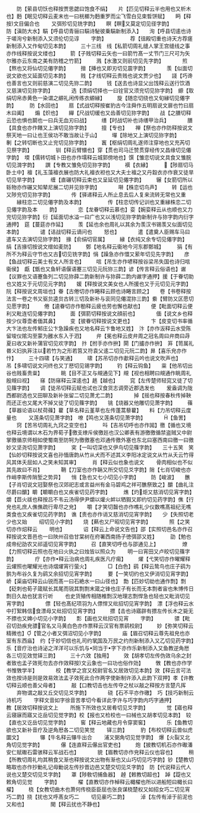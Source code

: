 <!-- { "loadSidebar": true } -->
　　防【萦县切饫也释按贾思勰曰饱食不绢】　　片【匹见切释云半也用也又析木也】麪【眠见切释云麦末也一曰桄榔为麪重罗而尘飞雪白见束晳饼赋】　　眄【释按文目偏合也
　　又弭殄切见铣字韵】　　瞑【瞑又莫定切见径字韵】　　　　防【滇防大水】駽【呼县切青骊曰駽诗駜彼乗駽新制添入】　　洵【呼县切逺也诗于嗟洵兮新制添入又须伦切见谆
　　字韵】　　　　　荐【徂殿切重也诗天方荐瘥新制添入又作甸切见本韵】
　　三十三线　线【私箭切周礼缝人掌王宫缝线之事亦作线释按说文缕也】
　　箭【子贱切释云矢也一曰箭竹髙一丈节门三尺可为矢尔雅亦云东南之美有防稽之竹箭】
　　溅【水激又则前切见先字韵】　　　　煎【熬也又将仙切见僊字韵】
　　搢【挿也又即刃切见震字韵】　　　　羡【似面切说文欲也又延面切见本韵】
　　贱【才线切释云贵贱也说文贾少也】　　諓【巧谗也善言也又则前慈演二切见先狝二韵】
　　钱【送去也诗显父出饯释云送行饮酒又慈演切见狝字韵】　　　　选【须绢切择也一曰铨官又须兖切见狝字韵】　縓【取绢切帛赤黄色一染谓之縓礼闲传练衣縓縁】
　　旋【随恋切绕也又旬縁切见僊字韵】　　　防【水回也】　　扇【式战切释按崔豹古今注舜作五明扇说文扉也竹曰扇木曰阖】　　煽【炽也】　　繟【尺战切缓也又齿善切见狝字韵】　　战【之膳切释云恐也惧也鬬也一曰兵无血刃曰战】
　　缮【时战切补也诗缮甲治兵】　　　　膳【具食也亦作饍又上演切见狝字韵】
　　擅【专也】　　禅【祭也亦作防释按说文祭天地一曰让也王侯功不敢当故让于山】
　　墠【除地又上演切见狝字韵】　　　　剸【之转切断也又止兖切见狝字韵】
　　竁【枢绢切周礼遂师注穿地也又充芮切见祭字韵】　　　　　钏【释云臂镮也】穿【贯也司马迁赞贯穿经传又昌缘切见僊字韵】　堧【儒转切城卜田也亦作壖释云城郭傍地也】馔【雏恋切说文具食又雏脘切见潸字韵】　　譔【专教又雏免切见狝字韵】
　　襈【衣縁】　　　【陟扇切马卧土中】襢【礼玉藻襢衣展也防大礼襢衣袒也又大夫士襢之又丹縠衣亦作衰又徒旱切见旱字韵】　　　缠【直碾切释云束也又呈延切见僊字韵】
　　辗【女箭切所以轹物亦作碾又知辇尼展二切并见狝字韵】　　　　啭【株恋切鸟声】
　　转【运也又陟兖切见狝字韵】　　　　传【驿递释云人所止息去后人复来流转无常也又重
　　縁柱恋二切见僊字韵及本韵】　　　　　传【柱恋切传记训也又重縁株恋二切见僊字韵及本
　　韵】　　　　恋【龙眷切释云慕也】娈【婉娈释云从也顺也又力兖切见狝字韵】衍【延面切水溢一曰广也又以浅切见狝字韵新制许与狝字韵内衍字通押】　莚【蔓莚亦作延】
　　羡【延也余也周礼以其余为羡汉书锡羡又似面切见本韵】　　　　谴【诘战切释云谪问也
　　怒也】　　　　遣【遣奠人臣赐车马曰遣车又去演切见狝字韵】　掾【俞绢切官属】
　　縁【衣纯又余专切见僊字韵】　　　　绢【吉掾切按说文缯如麦防】
　　鄄【地名释云衞地今河东郡鄄城】　　　狷【有所不为释云守节也又古切见铣字韵】悁【躁急亦作懁又萦年切见先字韵】　　彦【鱼战切释云美士有文人所言也】
　　唁【吊生亦作喭释按谷梁吊失国也诗归唁衞侯】　甗【甑也又鱼轩语偃语蹇三切见元阮狝三韵】谚【传言释云俗语也】谳【议罪也又语蹇鱼列二切见狝薛二韵新制许与狝薛二韵内谳字通押】援【于眷切助也又姓又于元切见元字韵】　　媛【释按说文美女也人所援也又于元切见元字韵】阮【释按说文周垣也】眷【古倦切亦作睠释云顾也诗睠言顾之】　　卷【书卷释按法言一卷之书又驱贠逵贠古转三切及新补与衮同见僊混狝三韵】絭【臂防又区愿切见愿字韵】
　　倦【逵眷切亦作勌释云疲也劳也懈也猒也】　　便【毗面切释云便利又毗连切见僊字韵】
　　面【弭箭切释按说文顔前也】　　　　偭【说文乡也释按少仪尊壶者偭其鼻】
　　变【彼眷切释按说文更也】　　　　卞【皮变切书率循大卞法也左传邾庄公卞急躁疾也又地名释云卞鲁地又姓】　汴【亦作汳释云水受陈留埈仪隂沟至蒙为雝水东入于泗】
　　弁【冕也释云皮弁周之冠名周曰弁商曰冔夏曰收又新补蒲官切见欢字韵】　抃【拊手亦作拚】閞【门攎亦作拚】　笲【笥属礼昬义妇执笲注以若竹为之形若筥又符袁父逺二切见元阮二韵】昪【喜乐皃亦作忭】
　　三十四啸【与笑通】
　　啸【苏吊切亦作歗释云吟也说文吹声也】　　吊【多啸切说文问终也又丁厯切见锡字韵】
　　钓【释云钩鱼】　　粜【他吊切出谷也贱畜贵粜】　　　　眺【目不正又与覜通见下】覜【视也相聘曰覜通作眺周礼殷覜曰视】　　窱【防窱释云深逺也】趒【越也】
　　窕【左传楚师轻窕又徒了切见篠字韵】　　调【徒吊切释云赋也试也汉食货志调旁近郡选发也
　　爰盎调为陇西都尉选也又田聊及新补张留二切见萧尤二韵】　　　　掉【摇也释按春秋传掉鞅而还正也又尾大不掉又徒了切见篠字韵】　　铫【烧器又他雕切见萧字韵】
　　蓧【草器论语以杖荷蓧】藋【草名释云堇草也左传蓬蒿藜藋】　　料【力吊切释云度量也
　　又莲条切见萧字韵】　嘹【鸣也又莲条切见萧字韵】　　　　【鱼罟】
　　窍【苦吊切周礼九窍之变空也】　　　呌【吉吊切呼也亦作嘂】徼【循也又境也释云境谓以木石为界荀子徼支缭斥侯徼廵也汉公卿表有游徼徼循禁盗贼又中尉掌徼循京师相如使蜀南至防牱为徼徼塞也邓通传徼外塞也东北曰塞西南曰徼一曰徼妙又坚尧切见萧字韵】　　　穾【一叫切深也又伊鸟切见篠字韵】　　三十五笑　笑【仙妙切释按说文喜也孙愐唐韵从竹从犬而不述其义李阳冰定说文从竹从夭云竹得风其体夭屈如人之笑未知其审】　　　肖【释云似也象也说文
　　骨肉相似也不似其先故曰不肖】　　　　鞘【刀室也亦作韒又所交切见爻字韵】陗【七肖切峻也亦作峭李斯传陗堑之势异】　　悄【急也又七小切见小字韵】
　　防【峻波】　　醮【子肖切说文冠娶祭也汉郊祀志或言益州有金马碧鸡之祥可醮祭致之】釂【曲礼注尽爵曰釂】皭【皭皭白也又疾雀切见药字韵】　　　燋【灼炬又慈消切见宵字韵】　　　爝【苣火祓也释按吕不韦云汤得伊尹爝以爟火衅以牺猳又即约切见药字韵】僬【行皃也礼庶人僬僬疏行卑尽之皃】　　嚼【才笑切齧也亦作噍礼少仪数噍髙祖纪无噍类食也又疾雀切见药字韵】　谯【责也亦作诮又慈消切见宵字韵】　　少【失照切老少也又始
　　绍切见小字韵】　　烧【爇也又尸昭切见宵字韵】　　　　照【之笑切亦作炤释云
　　明也】　　　　诏【释云上命说文告也】邵【实照切邑名亦作召释按说文晋邑也一曰陜州召伯甘棠树在府署西南扬子徳弭邵又姓】　　　劭【勉也成帝纪劭农又祁遥切见宵字韵】
　　召【直笑切呼也与邵通见上】　　　　　燎【力照切释云照也在地曰火执之曰烛皆以照众为
　　明一曰宵田又卢皎切见篠字韵】　　　　疗【亦作释云治病也周礼疾医凡疗痬】
　　燿【弋笑切亦作曜耀释云燿照也曜耀光也诗熠燿宵行萤火】　　　　□【白色】鹞【释云鸷鸟也庄子鹞为鹯为布谷久复为鹞又余招切见宵字韵】　　　要【一笑切约也又伊消切见宵字韵】　　　峤【渠庙切释云山锐而髙一曰石絶水一曰山径也】　勡【匹妙切劫也通作剽】剽【砭刺也荀子箴赋长其尾而锐其剽剽末箴之锋也庄子有长而无本剽者宙也朱博传日剽日久劫也犹言行听
　　也史货殖传相随椎剽汉地理志剽悍急也轻也又毗消切见宵字韵】　　　　僄【轻也髙纪项羽为人僄悍又纰招切见宵字韵】　漂【浮也释云水中打絮韩信食漂母又纰招切见宵字韵】
　　摽【击也诗寤辟有摽左传长木之毙无不摽也又婢小切见小字韵】　　彯【画也又纰招切见宵
　　字韵】　　　　骠【毗召切劲疾皃骠官名又马黄白色亦作票释云汉官有票鹞校尉】
　　妙【弥笑切释云精微也】【管之小者又弭沼切见小字韵】　　　　庙【眉召切释云尊先祖皃也亦室有东西庙】　约【于妙切信也礼司约掌国及万民之约剂新制添入又乙切见药字韵】乐【音疗治也诗泌之洋洋可以乐饥与同当于字下亦作乐新制添入又鱼教逆角厯各三切见效觉铎三韵】
　　三十六效【独用】
　　效【胡孝切左传伪效乌余之封者致也孟子效死勿去亦作效释按文云象也一曰功也俗作効】
　　斆【教也亦作学书惟斆学半】　　　　校【教学之宫又校尉官名又居效切见本韵】效【释云言可法效也按诗是则是效易效法孟子效死此合作两字使新制许添入此韵下双押】孝【许教切释云顺也善父母者】　　　敲【口教切击也左传夺之杖以敲之释按方言楚凡挥
　　弃物谓之敲又丘交切见爻字韵】　　　　硗【石不平亦作礉】　巧【技巧新制云诗机巧
　　字释文音如字徐音苦孝切今看详此字许与巧字韵内巧字通押】　　　　教【居效切释按说文上
　　所施下所效也又居肴切见爻字韵】　　　　觉【寤也释云寝寐而寤又讫岳切见觉字韵】校【报也又检校也一曰械也又胡孝切见本韵】　较【直也又讫岳切见觉字韵】
　　窖【释云地藏也月令穿窦窖】　　　　乐【鱼教切欲也又新补音疗及逆角厯各二切见笑觉
　　铎三韵】　　　豹【布校切释云兽似虎圜文】　　　　犦【牛名释云犦牛出合
　　浦又弼角切见觉字韵】　爆【火裂又北角切见觉字韵】　　　　儤【连直释云儤出官吏也】
　　炮【披教切机石亦作礮潘安仁赋礮石雷骇释云军战石也】　　　　貌【眉教切亦作皃释云仪也容也】　　　稍【所教切周礼均其稍食又渐也释按说文出物有渐也又山巧切见巧字韵】钞【楚教切略取也亦作抄勦礼记毋勦说左传抄晋边邑又楚交切见爻字韵】　防【代说释云代人说也又楚交切见爻字韵】　　罩【陟敎切捕鱼器】　趠【敕教切超也】　踔【踶也又敕角切见觉
　　字韵】　　　　櫂【直教切亦作棹释云檝櫂也所以进船短曰檝长曰櫂】
　　桡【女教切曲木也萧何传桡臣臣屈也张良谋桡楚权又如招女巧二切见宵巧二韵】挠【扰也又呼髙女巧二
　　切见豪巧二韵】　　　淖【左传有淖于前泥也又和也】　　　　　閙【释云扰也不静也】
